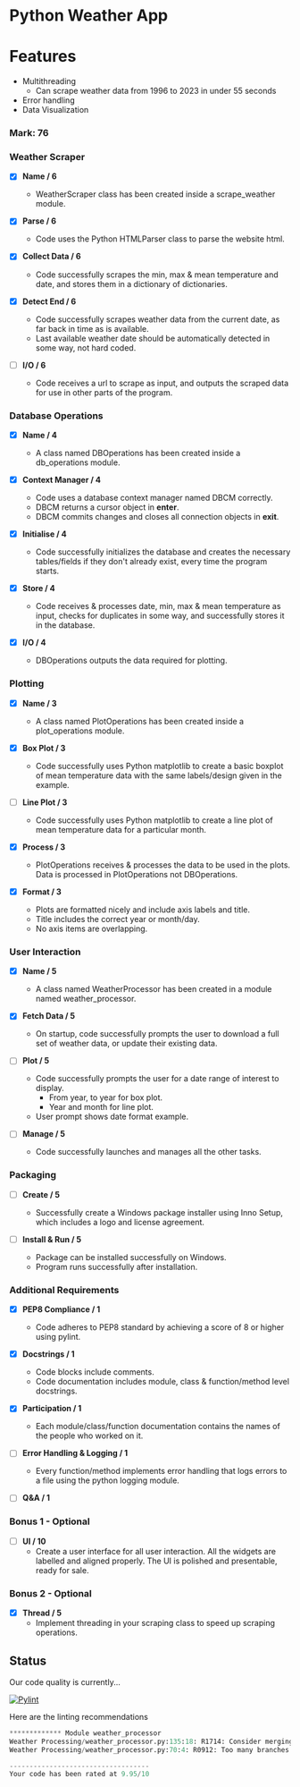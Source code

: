 # Python Weather App

# Features
- Multithreading
  - Can scrape weather data from 1996 to 2023 in under 55 seconds
- Error handling
- Data Visualization

### Mark: 76
### Weather Scraper

- [x] **Name / 6**
    - WeatherScraper class has been created inside a scrape_weather module.

- [x] **Parse / 6**
    - Code uses the Python HTMLParser class to parse the website html.

- [x] **Collect Data / 6**
    - Code successfully scrapes the min, max & mean temperature and date, and stores them in a dictionary of dictionaries.

- [x] **Detect End / 6**
    - Code successfully scrapes weather data from the current date, as far back in time as is available.
    - Last available weather date should be automatically detected in some way, not hard coded.

- [ ] **I/O / 6**
    - Code receives a url to scrape as input, and outputs the scraped data for use in other parts of the program.

### Database Operations

- [x] **Name / 4**
    - A class named DBOperations has been created inside a db_operations module.

- [x] **Context Manager / 4**
    - Code uses a database context manager named DBCM correctly.
    - DBCM returns a cursor object in __enter__.
    - DBCM commits changes and closes all connection objects in __exit__.

- [x] **Initialise / 4**
    - Code successfully initializes the database and creates the necessary tables/fields if they don't already exist, every time the program starts.

- [x] **Store / 4**
    - Code receives & processes date, min, max & mean temperature as input, checks for duplicates in some way, and successfully stores it in the database.

- [x] **I/O / 4**
    - DBOperations outputs the data required for plotting.

### Plotting

- [x] **Name / 3**
    - A class named PlotOperations has been created inside a plot_operations module.

- [x] **Box Plot / 3**
    - Code successfully uses Python matplotlib to create a basic boxplot of mean temperature data with the same labels/design given in the example.

- [ ] **Line Plot / 3**
    - Code successfully uses Python matplotlib to create a line plot of mean temperature data for a particular month.

- [x] **Process / 3**
    - PlotOperations receives & processes the data to be used in the plots. Data is processed in PlotOperations not DBOperations.

- [x] **Format / 3**
    - Plots are formatted nicely and include axis labels and title.
    - Title includes the correct year or month/day.
    - No axis items are overlapping.

### User Interaction

- [x] **Name / 5**
    - A class named WeatherProcessor has been created in a module named weather_processor.

- [x] **Fetch Data / 5**
    - On startup, code successfully prompts the user to download a full set of weather data, or update their existing data.

- [ ] **Plot / 5**
    - Code successfully prompts the user for a date range of interest to display.
        - From year, to year for box plot.
        - Year and month for line plot.
    - User prompt shows date format example.

- [ ] **Manage / 5**
    - Code successfully launches and manages all the other tasks.

### Packaging

- [ ] **Create / 5**
    - Successfully create a Windows package installer using Inno Setup, which includes a logo and license agreement.

- [ ] **Install & Run / 5**
    - Package can be installed successfully on Windows.
    - Program runs successfully after installation.

### Additional Requirements

- [x] **PEP8 Compliance / 1**
    - Code adheres to PEP8 standard by achieving a score of 8 or higher using pylint.

- [x] **Docstrings / 1**
    - Code blocks include comments.
    - Code documentation includes module, class & function/method level docstrings.

- [x] **Participation / 1**
    - Each module/class/function documentation contains the names of the people who worked on it.

- [ ] **Error Handling & Logging / 1**
    - Every function/method implements error handling that logs errors to a file using the python logging module.

- [ ] **Q&A / 1**

### Bonus 1 - Optional

- [ ] **UI / 10**
    - Create a user interface for all user interaction. All the widgets are labelled and aligned properly. The UI is polished and presentable, ready for sale.

### Bonus 2 - Optional

- [x] **Thread / 5**
    - Implement threading in your scraping class to speed up scraping operations.



## Status


Our code quality is currently...

[![Pylint](https://github.com/tadghh/PythonWeatherApp/actions/workflows/pylint.yml/badge.svg?branch=main&event=push)](https://github.com/tadghh/PythonWeatherApp/actions/workflows/pylint.yml)

Here are the linting recommendations
```python
************* Module weather_processor
Weather Processing/weather_processor.py:135:18: R1714: Consider merging these comparisons with 'in' by using 'user_response not in ('c', 'r')'. Use a set instead if elements are hashable. (consider-using-in)
Weather Processing/weather_processor.py:70:4: R0912: Too many branches (13/12) (too-many-branches)

-----------------------------------
Your code has been rated at 9.95/10

```
